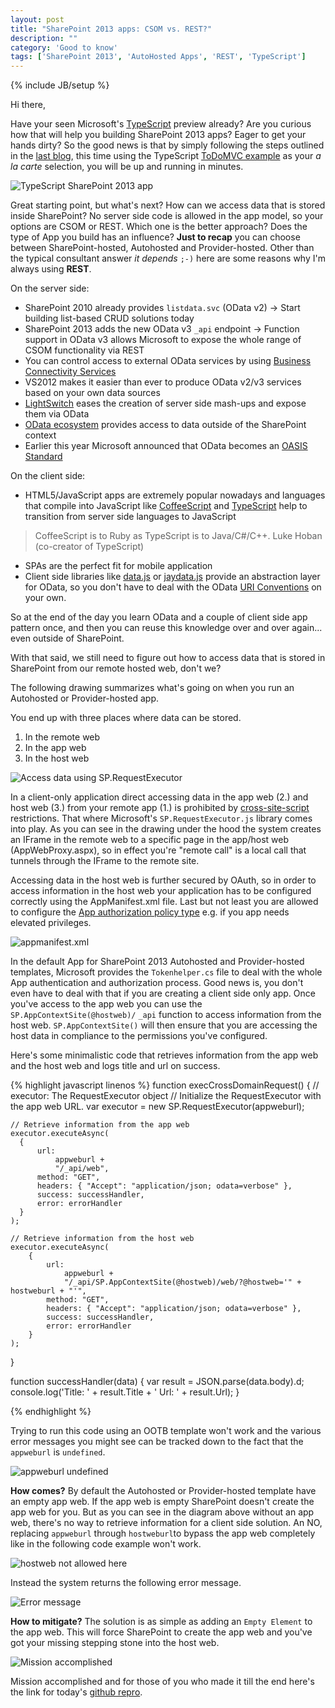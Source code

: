 ```yaml
---
layout: post
title: "SharePoint 2013 apps: CSOM vs. REST?"
description: ""
category: 'Good to know'
tags: ['SharePoint 2013', 'AutoHosted Apps', 'REST', 'TypeScript']
---
```

{% include JB/setup %}


Hi there,

Have your seen  Microsoft's [TypeScript] preview already? Are you curious how that will help you building
SharePoint 2013 apps? Eager to get your hands dirty? So the good news is that by simply following the steps
outlined in the [last blog], this time using the TypeScript [ToDoMVC example] as your *a la
carte* selection, you will be up and running in minutes.

![TypeScript SharePoint 2013 app](/img/2012-10-05-TypeScriptToDo.jpg)

Great starting point, but what's next? How can we access data that is stored inside SharePoint?
No server side code is allowed in the app model, so your options are CSOM or REST. Which one is the better
approach? Does the type of App you build has an influence? **Just to recap** you can choose between SharePoint-hosted,
Autohosted and Provider-hosted.
Other than the typical consultant answer *it depends*  `;-)` here are some reasons why I'm always using **REST**.

On the server side:

- SharePoint 2010 already provides `listdata.svc` (OData v2) -> Start building list-based CRUD solutions today
- SharePoint 2013 adds the new OData v3 `_api` endpoint -> Function support in OData v3 allows Microsoft to
expose the whole range of CSOM functionality via REST
- You can control access to external OData services by using [Business Connectivity Services]
- VS2012 makes it easier than ever to produce OData v2/v3 services based on your own data sources
- [LightSwitch] eases the creation of server side mash-ups and expose them via OData
- [OData ecosystem] provides access to data outside of the SharePoint context
- Earlier this year Microsoft announced that OData becomes an [OASIS Standard]

On the client side:

- HTML5/JavaScript apps are extremely popular nowadays and languages that compile into
JavaScript like [CoffeeScript] and [TypeScript] help to transition from server side languages to JavaScript
>CoffeeScript is to Ruby as TypeScript is to Java/C#/C++.
Luke Hoban (co-creator of TypeScript)

- SPAs are the perfect fit for mobile application
- Client side libraries like [data.js] or [jaydata.js] provide an abstraction layer for OData,
so you don't have to deal with the OData [URI Conventions] on your own.


So at the end of the day you learn OData and a couple of client side app pattern once,
and then you can reuse this knowledge over and over again... even outside of SharePoint.


With that said, we still need to figure out how to access
data that is stored in SharePoint from our remote hosted web, don't we?

The following drawing summarizes what's going on when you run an Autohosted or Provider-hosted app.

You end up with three places where data can be stored.

1. In the remote web
2. In the app web
3. In the host web


![Access data using SP.RequestExecutor](/img/2012-10-05-AccessData.jpg)


In a client-only application direct accessing data in the app web (2.) and host web (3.) from your remote app (1.) is
prohibited by [cross-site-script] restrictions. That where Microsoft's `SP.RequestExecutor.js` library comes into
play.
 As you can see in the drawing under the hood the system creates an IFrame in the remote web to a specific page in
 the app/host web
(AppWebProxy.aspx), so in effect you're "remote call" is a local call that tunnels through the IFrame to the remote
site.

Accessing data in the host web is further secured by OAuth, so in order to access information in the host web your
application has to be configured correctly using the AppManifest.xml file. Last but not least you are allowed to
configure the [App authorization policy type] e.g. if you app needs elevated privileges.

![appmanifest.xml](/img/2012-10-05-AppManifest.jpg)

In the default App for SharePoint 2013 Autohosted and Provider-hosted templates, Microsoft provides the `Tokenhelper.cs`
file to deal with the whole App authentication and authorization process. Good news is, you don't even have to deal
with that if you are creating a client side only app. Once you've access to the app web you can use the
`SP.AppContextSite(@hostweb)/` `_api` function to access information from the host web. `SP.AppContextSite()` will
then ensure that you are accessing the host data in compliance to the permissions you've configured.


Here's some minimalistic code that retrieves information from the app web and the host web and logs title and url
 on success.

{% highlight javascript linenos %}
function execCrossDomainRequest() {
    // executor: The RequestExecutor object
    // Initialize the RequestExecutor with the app web URL.
    var executor = new SP.RequestExecutor(appweburl);

    // Retrieve information from the app web
    executor.executeAsync(
      {
          url:
              appweburl +
              "/_api/web",
          method: "GET",
          headers: { "Accept": "application/json; odata=verbose" },
          success: successHandler,
          error: errorHandler
      }
    );

    // Retrieve information from the host web
    executor.executeAsync(
        {
            url:
                appweburl +
                "/_api/SP.AppContextSite(@hostweb)/web/?@hostweb='" + hostweburl + "'",
            method: "GET",
            headers: { "Accept": "application/json; odata=verbose" },
            success: successHandler,
            error: errorHandler
        }
    );
}

function successHandler(data) {
    var result = JSON.parse(data.body).d;
    console.log('Title: ' + result.Title + ' Url: ' + result.Url);
}

{% endhighlight %}

Trying to run this code using an OOTB template won't work and the various error messages you might see can be tracked
down to the
fact
that the `appweburl` is `undefined`.


![appweburl undefined](/img/2012-10-05-MissingAppWeb.jpg)

**How comes?** By default the Autohosted or Provider-hosted template have an empty app web. If the app web is empty
SharePoint doesn't create the app web for you. But as you can see in the diagram above without an app web,
there's no way to retrieve information for a client side solution. An NO, replacing `appweburl` through `hostweburl`to
 bypass the app web completely like in the following code example won't work.

![hostweb not allowed here](/img/2012-10-05-Hostweb.jpg)


Instead the system returns the following error message.


![Error message](/img/2012-10-05-Error.jpg)

**How to mitigate?** The solution is as simple as adding an `Empty Element` to the app web. This will force
SharePoint to create the app web and you've got your missing stepping stone into the host web.


![Mission accomplished](/img/2012-10-05-MissionAccomplished.jpg)

Mission accomplished and for those of you who made it till the end here's the link for today's [github repro].



[TypeScript]: http://www.typescriptlang.org/
[ToDoMVC example]: http://www.typescriptlang.org/Samples/#TodoMVC
[last blog]: http://rainerat.spirit.de/2012/09/08/mv-sharepoint-2013-apps-a-la-carte/
[MSDN]: http://msdn.microsoft.com/en-us/library/fp142382%28v=office.15%29.aspx
[LightSwitch]: http://lightswitchhelpwebsite.com/Blog/tabid/61/EntryId/133/A-LightSwitch-Netflix-OData-Mash-up.aspx
[OData ecosystem]: http://www.odata.org/ecosystem
[OASIS Standard]: http://www.microsoft.com/en-us/news/press/2012/may12/05-24ODataPR.aspx
[data.js]: http://datajs.codeplex.com/documentation
[upshot.js]: http://blog.stevensanderson.com/2012/03/06/single-page-application-packages-and-samples/
[jaydata.js]: http://jaydata.org/documentation
[CoffeeScript]: http://coffeescript.org/
[SharePoint 2013 series]: http://www.sharepointnutsandbolts.com/2012/08/sharepoint-2013-appsarchitecture.html
[Business Connectivity Services]: http://zimmergren.net/technical/sharepoint-2013-business-connectivity-services-bcs-improvements-introduction
[App authorization policy type]: http://msdn.microsoft.com/en-us/library/fp179892(v=office.15).aspx
[URI Conventions]: http://www.odata.org/documentation/uri-conventions
[cross-site-script]: http://en.wikipedia.org/wiki/Cross-site_scripting
[github repro]: https://github.com/RainerAtSpirit/TypeScript.Autohosted.App